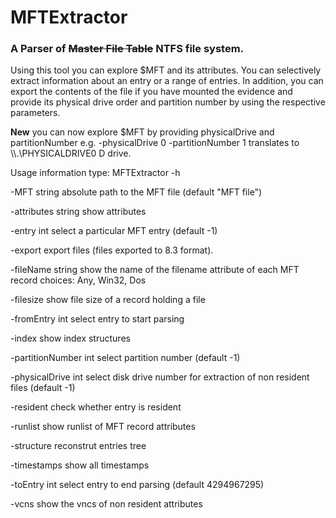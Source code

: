 MFTExtractor
============

### A Parser  of ~~Master File Table~~  NTFS file system.



Using this tool you can explore $MFT and its attributes. You can selectively extract information about an entry or a range of entries. In addition, you can export the contents of the file if you have mounted the evidence and provide its physical drive order and partition number by using the respective parameters. 

**New**  you can now explore $MFT by providing physicalDrive and partitionNumber
e.g. -physicalDrive 0 -partitionNumber 1 translates to \\\\.\\PHYSICALDRIVE0 D drive.

Usage information  type: MFTExtractor  -h

  -MFT string
        absolute path to the MFT file (default "MFT file")
        
  -attributes string
        show attributes
        
  -entry int
        select a particular MFT entry (default -1)
        
  -export
        export  files (files exported to 8.3 format).
        
  -fileName string
        show the name of the filename attribute of each MFT record choices: Any, Win32, Dos
        
  -filesize
        show file size of a record holding a file
        
  -fromEntry int
        select entry to start parsing
        
  -index
        show index structures
        
  -partitionNumber int
        select partition number (default -1)
        
  -physicalDrive int
        select disk drive number for extraction of non resident files (default -1)
        
  -resident
        check whether entry is resident
        
  -runlist
        show runlist of MFT record attributes
        
  -structure
        reconstrut entries tree
        
  -timestamps
        show all timestamps
        
  -toEntry int
        select entry to end parsing (default 4294967295)
        
  -vcns
        show the vncs of non resident attributes

